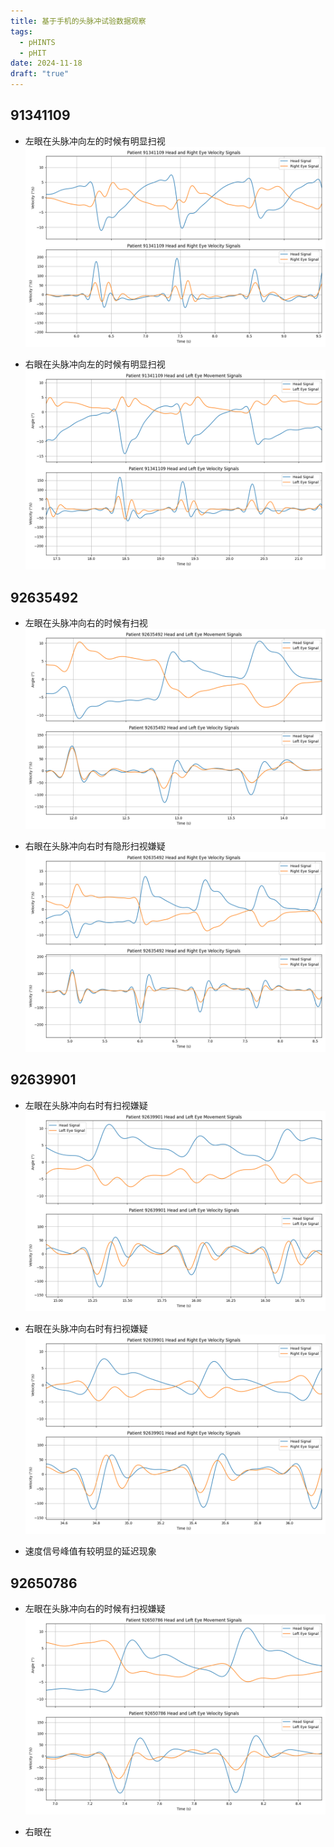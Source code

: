 ```yaml
---
title: 基于手机的头脉冲试验数据观察
tags:
  - pHINTS
  - pHIT
date: 2024-11-18
draft: "true"
---
```


## 91341109

* 左眼在头脉冲向左的时候有明显扫视
![](tmp_script/attachments/Figure_2.png)

* 右眼在头脉冲向左的时候有明显扫视
![](tmp_script/attachments/Figure_3.png)

## 92635492

* 左眼在头脉冲向右的时候有扫视
![](tmp_script/attachments/Figure_1.png)

* 右眼在头脉冲向右时有隐形扫视嫌疑
![](tmp_script/attachments/Figure_4.png)

## 92639901

* 左眼在头脉冲向右时有扫视嫌疑
![](tmp_script/attachments/Figure_5%201.png)

* 右眼在头脉冲向右时有扫视嫌疑
![](tmp_script/attachments/Figure_6.png)

* 速度信号峰值有较明显的延迟现象


## 92650786

* 左眼在头脉冲向右的时候有扫视嫌疑
![](tmp_script/attachments/Figure_7.png)

* 右眼在